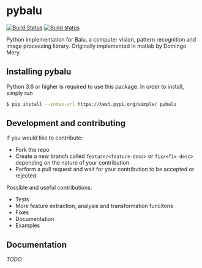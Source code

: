 # pybalu

[![Build Status](https://travis-ci.com/mbucchi/pybalu.svg?branch=master)](https://travis-ci.com/mbucchi/pybalu)
[![Build status](https://ci.appveyor.com/api/projects/status/f010n1dwwyf5f2rk/branch/master?svg=true)](https://ci.appveyor.com/project/mbucchi/pybalu/branch/master)

Python implementation for Balu, a computer vision, pattern recognition and image processing library. Originally implemented in matlab by Domingo Mery.

## Installing pybalu

Python 3.6 or higher is required to use this package. In order to install, simply run

```bash
$ pip install --index-url https://test.pypi.org/simple/ pybalu
```

## Development and contributing

If you would like to contribute:

- Fork the repo
- Create a new branch called `feature/<feature-desc>` or `fix/<fix-desc>` depending on the nature of your contribution
- Perform a pull request and wait for your contribution to be accepted or rejected

Possible and useful contributions:

- Tests
- More feature extraction, analysis and transformation funcitons
- Fixes
- Documentation
- Examples

## Documentation

_TODO_
